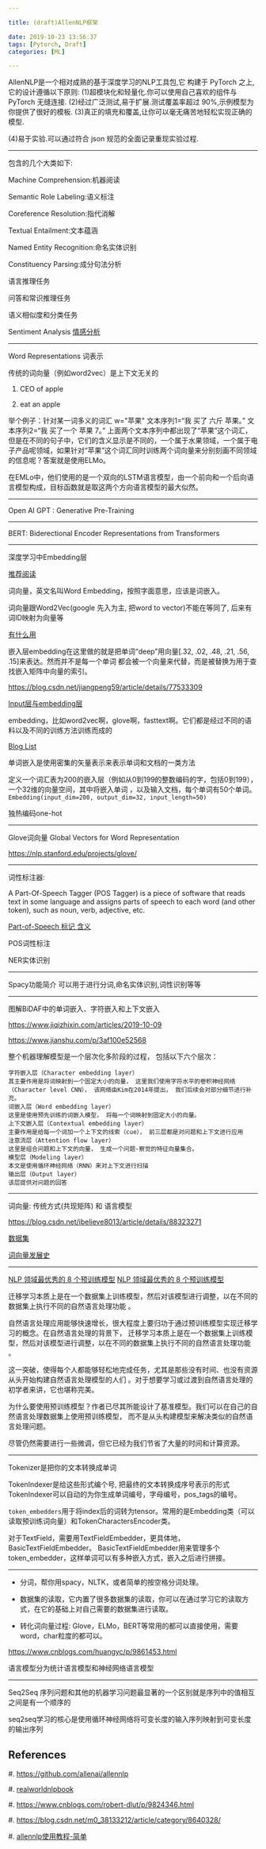 ```yaml
---

title: (draft)AllenNLP框架

date: 2019-10-23 13:56:37
tags: [Pytorch, Draft]
categories: [ML]

---
```




AllenNLP是一个相对成熟的基于深度学习的NLP工具包,它 构建于 PyTorch 之上,它的设计遵循以下原则:
(1)超模块化和轻量化.你可以使用自己喜欢的组件与 PyTorch 无缝连接.
(2)经过广泛测试,易于扩展.测试覆盖率超过 90%,示例模型为你提供了很好的模板.
(3)真正的填充和覆盖,让你可以毫无痛苦地轻松实现正确的模型.

(4)易于实验.可以通过符合 json 规范的全面记录重现实验过程.


-----------------------------------------------------------------

包含的几个大类如下:

Machine Comprehension:机器阅读

Semantic Role Labeling:语义标注

Coreference Resolution:指代消解

Textual Entailment:文本蕴涵

Named Entity Recognition:命名实体识别

Constituency Parsing:成分句法分析


语言推理任务 

问答和常识推理任务

语义相似度和分类任务


Sentiment Analysis [情感分析](http://www.realworldnlpbook.com/blog/training-sentiment-analyzer-using-allennlp.html)

-----------------------------------------------------------------

Word Representations 词表示


传统的词向量（例如word2vec）是上下文无关的

1. CEO of apple

2. eat an apple

举个例子：针对某一词多义的词汇 w="苹果"
文本序列1=“我 买了 六斤 苹果。”
文本序列2=“我 买了一个 苹果 7。”
上面两个文本序列中都出现了“苹果”这个词汇，但是在不同的句子中，它们的含义显示是不同的，一个属于水果领域，一个属于电子产品呢领域，如果针对“苹果”这个词汇同时训练两个词向量来分别刻画不同领域的信息呢？答案就是使用ELMo。

在EMLo中，他们使用的是一个双向的LSTM语言模型，由一个前向和一个后向语言模型构成，目标函数就是取这两个方向语言模型的最大似然。


-----------------------------------------------------------------

Open AI GPT : Generative Pre-Training


-----------------------------------------------------------------

BERT: Biderectional Encoder Representations from Transformers

-----------------------------------------------------------------

深度学习中Embedding层

[推荐阅读](https://spaces.ac.cn/archives/4122)

词向量，英文名叫Word Embedding，按照字面意思，应该是词嵌入。

词向量跟Word2Vec(google 先入为主, 把word to vector)不能在等同了, 后来有词ID映射为向量等

[有什么用](https://blog.csdn.net/u010412858/article/details/77848878)

嵌入层embedding在这里做的就是把单词“deep”用向量[.32, .02, .48, .21, .56, .15]来表达。然而并不是每一个单词
都会被一个向量来代替，而是被替换为用于查找嵌入矩阵中向量的索引。

<https://blog.csdn.net/jiangpeng59/article/details/77533309>

[Input层与embedding层](https://blog.csdn.net/yyhhlancelot/article/details/86534793)

embedding，比如word2vec啊，glove啊，fasttext啊。它们都是经过不同的语料以及不同的训练方法训练而成的

[Blog List](https://blog.csdn.net/jiangjiang_jian/article/details/81194582)

单词嵌入是使用密集的矢量表示来表示单词和文档的一类方法


定义一个词汇表为200的嵌入层（例如从0到199的整数编码的字，包括0到199），一个32维的向量空间，其中将嵌入单词
，以及输入文档，每个单词有50个单词。
`Embedding(input_dim=200, output_dim=32, input_length=50)`

独热编码one-hot

-----------------------------------------------------------------

Glove词向量 Global Vectors for Word Representation

https://nlp.stanford.edu/projects/glove/

-----------------------------------------------------------------


词性标注器:

A Part-Of-Speech Tagger (POS Tagger) is a piece of software that reads text in some language and assigns
parts of speech to each word (and other token), such as noun, verb, adjective, etc.

[Part-of-Speech 标记 含义](https://blog.csdn.net/lyjxcz/article/details/17082341)


POS词性标注

NER实体识别

-----------------------------------------------------------------

Spacy功能简介 可以用于进行分词,命名实体识别,词性识别等等


-----------------------------------------------------------------

图解BiDAF中的单词嵌入、字符嵌入和上下文嵌入

<https://www.jiqizhixin.com/articles/2019-10-09>

<https://www.jianshu.com/p/3af100e52568>

整个机器理解模型是一个层次化多阶段的过程， 包括以下六个层次：

    字符嵌入层（Character embedding layer）
    其主要作用是将词映射到一个固定大小的向量， 这里我们使用字符水平的卷积神经网络（Character level CNN）， 该网络由Kim在2014年提出， 我们后续会对部分细节进行补充。
    词嵌入层（Word embedding layer）
    这里是使用预先训练的词嵌入模型， 将每一个词映射到固定大小的向量。
    上下文嵌入层（Contextual embedding layer）
    主要作用是给每一个词加一个上下文的线索（cue）， 前三层都是对问题和上下文进行应用
    注意流层（Attention flow layer）
    这里是组合问题和上下文的向量， 生成一个问题-察觉的特征向量集合。
    模型层（Modeling layer）
    本文是使用循环神经网络（RNN）来对上下文进行扫描
    输出层（Output layer）
    该层提供对问题的回答

-----------------------------------------------------------------

词向量: 传统方式(共现矩阵) 和 语言模型

https://blog.csdn.net/ibelieve8013/article/details/88323271

[数据集](http://www.sohu.com/a/270730128_100191017)

[词向量发展史](https://blog.csdn.net/m0_37565948/article/details/84989565)

-----------------------------------------------------------------

[NLP 领域最优秀的 8 个预训练模型](https://www.infoq.cn/article/1fu*vYWCD8PlIartPZYV)
[NLP 领域最优秀的 8 个预训练模型](https://www.analyticsvidhya.com/blog/2019/03/pretrained-models-get-started-nlp/)

迁移学习本质上是在一个数据集上训练模型，然后对该模型进行调整，以在不同的数据集上执行不同的自然语言处理功能
。

自然语言处理应用能够快速增长，很大程度上要归功于通过预训练模型实现迁移学习的概念。在自然语言处理的背景下，
迁移学习本质上是在一个数据集上训练模型，然后对该模型进行调整，以在不同的数据集上执行不同的自然语言处理功能
。

这一突破，使得每个人都能够轻松地完成任务，尤其是那些没有时间、也没有资源从头开始构建自然语言处理模型的人们
。对于想要学习或过渡到自然语言处理的初学者来讲，它也堪称完美。

为什么要使用预训练模型？作者已尽其所能设计了基准模型。我们可以在自己的自然语言处理数据集上使用预训练模型，
而不是从头构建模型来解决类似的自然语言处理问题。

尽管仍然需要进行一些微调，但它已经为我们节省了大量的时间和计算资源。


-----------------------------------------------------------------

Tokenizer是把你的文本转换成单词

TokenIndexer是给这些形式编个号, 把最终的文本转换成序号表示的形式
TokenIndexer可以自动的为你生成单词编号，字母编号，pos_tags的编号。


`token_embedders`用于将index后的词转为tensor。常用的是Embedding类（可以读取预训练词向量）和TokenCharactersEncoder类。

对于TextField，需要用TextFieldEmbedder，更具体地，BasicTextFieldEmbedder。
BasicTextFieldEmbedder用来管理多个token_embedder，这样单词可以有多种嵌入方式，嵌入之后进行拼接。

-----------------------------------------------------------------

- 分词，帮你用spacy，NLTK，或者简单的按空格分词处理。

- 数据集的读取，它内置了很多数据集的读取，你可以在通过学习它的读取方式，在它的基础上对自己需要的数据集进行读取。

- 转化词向量过程: Glove，ELMo，BERT等常用的都可以直接使用，需要word，char粒度的都可以。


<https://www.cnblogs.com/huangyc/p/9861453.html>

语言模型分为统计语言模型和神经网络语言模型

-----------------------------------------------------------------

Seq2Seq 序列问题和其他的机器学习问题最显著的一个区别就是序列中的值相互之间是有一个顺序的

seq2seq学习的核心是使用循环神经网络将可变长度的输入序列映射到可变长度的输出序列

## References

#. <https://github.com/allenai/allennlp>

#. [realworldnlpbook](https://github.com/mhagiwara/realworldnlp)

#. <https://www.cnblogs.com/robert-dlut/p/9824346.html>

#. <https://blog.csdn.net/m0_38133212/article/category/8640328/>

#. [allennlp使用教程-简单](https://www.jianshu.com/p/17abfefc1b5b)
